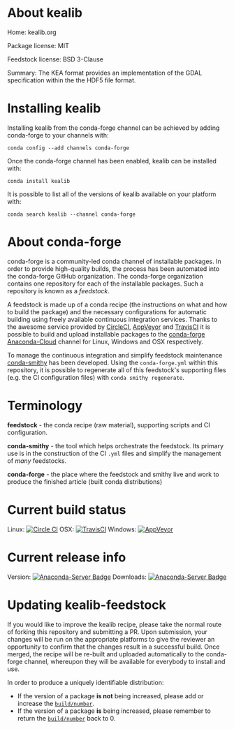 About kealib
============

Home: kealib.org

Package license: MIT

Feedstock license: BSD 3-Clause

Summary: The KEA format provides an implementation of the GDAL specification within the the HDF5 file format.



Installing kealib
=================

Installing kealib from the conda-forge channel can be achieved by adding conda-forge to your channels with:

```
conda config --add channels conda-forge
```

Once the conda-forge channel has been enabled, kealib can be installed with:

```
conda install kealib
```

It is possible to list all of the versions of kealib available on your platform with:

```
conda search kealib --channel conda-forge
```


About conda-forge
=================

conda-forge is a community-led conda channel of installable packages.
In order to provide high-quality builds, the process has been automated into the
conda-forge GitHub organization. The conda-forge organization contains one repository 
for each of the installable packages. Such a repository is known as a *feedstock*.

A feedstock is made up of a conda recipe (the instructions on what and how to build
the package) and the necessary configurations for automatic building using freely
available continuous integration services. Thanks to the awesome service provided by
[CircleCI](https://circleci.com/), [AppVeyor](http://www.appveyor.com/)
and [TravisCI](https://travis-ci.org/) it is possible to build and upload installable
packages to the [conda-forge](https://anaconda.org/conda-forge)
[Anaconda-Cloud](http://docs.anaconda.org/) channel for Linux, Windows and OSX respectively.

To manage the continuous integration and simplify feedstock maintenance
[conda-smithy](http://github.com/conda-forge/conda-smithy) has been developed.
Using the ``conda-forge.yml`` within this repository, it is possible to regenerate all of
this feedstock's supporting files (e.g. the CI configuration files) with ``conda smithy regenerate``.


Terminology
===========

**feedstock** - the conda recipe (raw material), supporting scripts and CI configuration.

**conda-smithy** - the tool which helps orchestrate the feedstock.
                   Its primary use is in the construction of the CI ``.yml`` files
                   and simplify the management of *many* feedstocks.

**conda-forge** - the place where the feedstock and smithy live and work to
                  produce the finished article (built conda distributions)

Current build status
====================
Linux: [![Circle CI](https://circleci.com/gh/conda-forge/kealib-feedstock.svg?style=svg)](https://circleci.com/gh/conda-forge/kealib-feedstock)
OSX: [![TravisCI](https://travis-ci.org/conda-forge/kealib-feedstock.svg?branch=master)](https://travis-ci.org/conda-forge/kealib-feedstock) 
Windows: [![AppVeyor](https://ci.appveyor.com/api/projects/status/github/conda-forge/kealib-feedstock?svg=True)](https://ci.appveyor.com/project/conda-forge/kealib-feedstock/branch/master)

Current release info
====================
Version: [![Anaconda-Server Badge](https://anaconda.org/conda-forge/kealib/badges/version.svg)](https://anaconda.org/conda-forge/kealib)
Downloads: [![Anaconda-Server Badge](https://anaconda.org/conda-forge/kealib/badges/downloads.svg)](https://anaconda.org/conda-forge/kealib)


Updating kealib-feedstock
=========================

If you would like to improve the kealib recipe, please take the normal
route of forking this repository and submitting a PR. Upon submission, your changes will
be run on the appropriate platforms to give the reviewer an opportunity to confirm that the
changes result in a successful build. Once merged, the recipe will be re-built and uploaded
automatically to the conda-forge channel, whereupon they will be available for everybody to
install and use.

In order to produce a uniquely identifiable distribution:
 * If the version of a package **is not** being increased, please add or increase
   the [``build/number``](http://conda.pydata.org/docs/building/meta-yaml.html#build-number-and-string). 
 * If the version of a package **is** being increased, please remember to return
   the [``build/number``](http://conda.pydata.org/docs/building/meta-yaml.html#build-number-and-string)
   back to 0.
